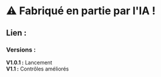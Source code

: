 # ⚠️ Fabriqué en partie par l'IA !  

## Lien :  

### __Versions :__  
**V1.0.1 :** Lancement  
**V1.1 :** Contrôles améliorés
